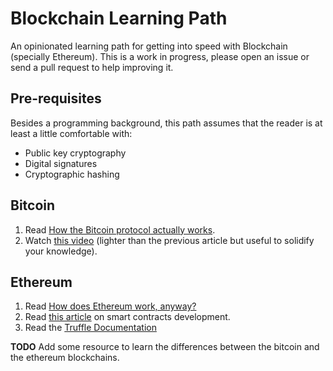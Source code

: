 # Blockchain Learning Path

An opinionated learning path for getting into speed with Blockchain (specially Ethereum). This is a
work in progress, please open an issue or send a pull request to help improving it.

## Pre-requisites

Besides a programming background, this path assumes that the reader is at least a little comfortable
with:

- Public key cryptography
- Digital signatures
- Cryptographic hashing

## Bitcoin

1. Read [How the Bitcoin protocol actually works](http://www.michaelnielsen.org/ddi/how-the-bitcoin-protocol-actually-works/).
2. Watch [this video](https://www.youtube.com/watch?v=bBC-nXj3Ng4) (lighter than the previous
article but useful to solidify your knowledge).

## Ethereum

1. Read [How does Ethereum work, anyway?](https://medium.com/@preethikasireddy/how-does-ethereum-work-anyway-22d1df506369)
2. Read [this article](https://blog.zeppelin.solutions/the-hitchhikers-guide-to-smart-contracts-in-ethereum-848f08001f05)
on smart contracts development.
3. Read the [Truffle Documentation](http://truffleframework.com/docs/)

**TODO** Add some resource to learn the differences between the bitcoin and the ethereum blockchains.
